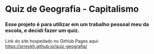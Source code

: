 # Quiz de Geografia - Capitalismo

### Esse projeto é para utilizar em um trabalho pessoal meu da escola, e decidi fazer um quiz.

Link do site hospedado no GitHub Pages aqui: <a href="https://srreykh.github.io/quiz-geografia/">https://srreykh.github.io/quiz-geografia/</a>
